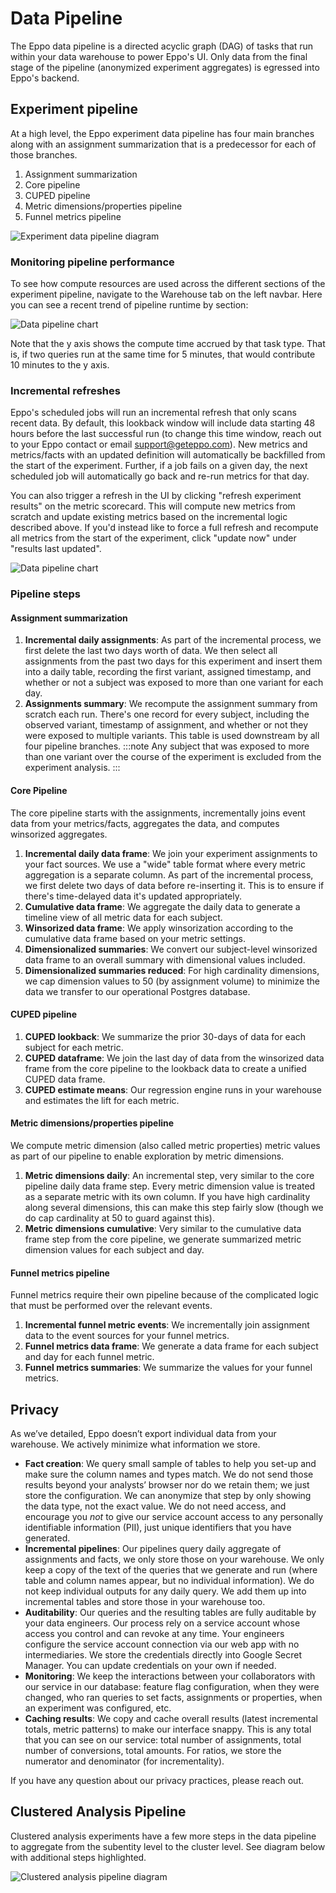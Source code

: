 # Data Pipeline

The Eppo data pipeline is a directed acyclic graph (DAG) of tasks that run within your data warehouse to power Eppo's UI. Only data from the final stage of the pipeline (anonymized experiment aggregates) is egressed into Eppo's backend. 

## Experiment pipeline

At a high level, the Eppo experiment data pipeline has four main branches along with an assignment summarization that is a predecessor for each of those branches.

1. Assignment summarization
2. Core pipeline
3. CUPED pipeline
4. Metric dimensions/properties pipeline
5. Funnel metrics pipeline

![Experiment data pipeline diagram](/img/experiments/data-pipeline/experiment_pipeline_visualization.png)

### Monitoring pipeline performance

To see how compute resources are used across the different sections of the experiment pipeline, navigate to the Warehouse tab on the left navbar. Here you can see a recent trend of pipeline runtime by section:

![Data pipeline chart](/img/data-management/pipeline/warehouse-by-task.png)

Note that the y axis shows the compute time accrued by that task type. That is, if two queries run at the same time for 5 minutes, that would contribute 10 minutes to the y axis.

### Incremental refreshes

Eppo's scheduled jobs will run an incremental refresh that only scans recent data. By default, this lookback window will include data starting 48 hours before the last successful run (to change this time window, reach out to your Eppo contact or email support@geteppo.com). New metrics and metrics/facts with an updated definition will automatically be backfilled from the start of the experiment. Further, if a job fails on a given day, the next scheduled job will automatically go back and re-run metrics for that day.

You can also trigger a refresh in the UI by clicking "refresh experiment results" on the metric scorecard. This will compute new metrics from scratch and update existing metrics based on the incremental logic described above. If you'd instead like to force a full refresh and recompute all metrics from the start of the experiment, click "update now" under "results last updated".

![Data pipeline chart](/img/data-management/pipeline/refresh.png)



### Pipeline steps

#### Assignment summarization

1. **Incremental daily assignments**: As part of the incremental process, we first delete the last two days worth of data. We then select all assignments from the past two days for this experiment and insert them into a daily table, recording the first variant, assigned timestamp, and whether or not a subject was exposed to more than one variant for each day. 
2. **Assignments summary**: We recompute the assignment summary from scratch each run. There's one record for every subject, including the observed variant, timestamp of assignment, and whether or not they were exposed to multiple variants. This table is used downstream by all four pipeline branches.
:::note
Any subject that was exposed to more than one variant over the course of the experiment is excluded from the experiment analysis.
:::


#### Core Pipeline

The core pipeline starts with the assignments, incrementally joins event data from your metrics/facts, aggregates the data, and computes winsorized aggregates.

1. **Incremental daily data frame**: We join your experiment assignments to your fact sources. We use a "wide" table format where every metric aggregation is a separate column. As part of the incremental process, we first delete two days of data before re-inserting it. This is to ensure if there's time-delayed data it's updated appropriately.
2. **Cumulative data frame**: We aggregate the daily data to generate a timeline view of all metric data for each subject.
3. **Winsorized data frame**: We apply winsorization according to the cumulative data frame based on your metric settings.
4. **Dimensionalized summaries**: We convert our subject-level winsorized data frame to an overall summary with dimensional values included.
5. **Dimensionalized summaries reduced**: For high cardinality dimensions, we cap dimension values to 50 (by assignment volume) to minimize the data we transfer to our operational Postgres database.

#### CUPED pipeline

1. **CUPED lookback**: We summarize the prior 30-days of data for each subject for each metric.
2. **CUPED dataframe**: We join the last day of data from the winsorized data frame from the core pipeline to the lookback data to create a unified CUPED data frame.
3. **CUPED estimate means**: Our regression engine runs in your warehouse and estimates the lift for each metric.

#### Metric dimensions/properties pipeline

We compute metric dimension (also called metric properties) metric values as part of our pipeline to enable exploration by metric dimensions.

1. **Metric dimensions daily**: An incremental step, very similar to the core pipeline daily data frame step. Every metric dimension value is treated as a separate metric with its own column. If you have high cardinality along several dimensions, this can make this step fairly slow (though we do cap cardinality at 50 to guard against this).
2. **Metric dimensions cumulative**: Very similar to the cumulative data frame step from the core pipeline, we generate summarized metric dimension values for each subject and day.

#### Funnel metrics pipeline

Funnel metrics require their own pipeline because of the complicated logic that must be performed over the relevant events.

1. **Incremental funnel metric events**: We incrementally join assignment data to the event sources for your funnel metrics.
2. **Funnel metrics data frame**: We generate a data frame for each subject and day for each funnel metric.
3. **Funnel metrics summaries**: We summarize the values for your funnel metrics.


## Privacy

As we’ve detailed, Eppo doesn’t export individual data from your warehouse. We actively minimize what information we store.

* **Fact creation**: We query small sample of tables to help you set-up and make sure the column names and types match. We do not send those results beyond your analysts’ browser nor do we retain them; we just store the configuration. We can anonymize that step by only showing the data type, not the exact value. We do not need access, and encourage you *not* to give our service account access to any personally identifiable information (PII), just unique identifiers that you have generated.
* **Incremental pipelines**: Our pipelines query daily aggregate of assignments and facts, we only store those on your warehouse. We only keep a copy of the text of the queries that we generate and run (where table and column names appear, but no individual information). We do not keep individual outputs for any daily query. We add them up into incremental tables and store those in your warehouse too.
* **Auditability**: Our queries and the resulting tables are fully auditable by your data engineers. Our process rely on a service account whose access you control and can revoke at any time. Your engineers configure the service account connection via our web app with no intermediaries. We store the credentials directly into Google Secret Manager. You can update credentials on your own if needed.
* **Monitoring**: We keep the interactions between your collaborators with our service in our database: feature flag configuration, when they were changed, who ran queries to set facts, assignments or properties, when an experiment was configured, etc.
* **Caching results**: We copy and cache overall results (latest incremental totals, metric patterns) to make our interface snappy. This is any total that you can see on our service: total number of assignments, total number of conversions, total amounts. For ratios, we store the numerator and denominator (for incrementality).

If you have any question about our privacy practices, please reach out.

## Clustered Analysis Pipeline

Clustered analysis experiments have a few more steps in the data pipeline to aggregate from the subentity level to the cluster level.  See diagram below with additional steps highlighted.

![Clustered analysis pipeline diagram](/img/experiments/data-pipeline/data_pipeline_clustered_highlighted_v4.png)
